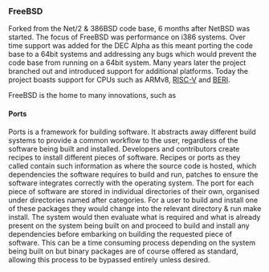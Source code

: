 ### FreeBSD
Forked from the Net/2 & 386BSD code base, 6 months after NetBSD was started.
The focus of FreeBSD was performance on i386 systems. Over time support was
added for the DEC Alpha as this meant porting the code base to a 64bit systems
and addressing any bugs which would prevent the code base from running on a
64bit system. Many years later the project branched out and introduced support
for additional platforms. Today the project boasts support for CPUs such as
ARMv8, [RISC-V](http://riscv.org/) and
[BERI](http://www.cl.cam.ac.uk/research/security/ctsrd/beri/).

FreeBSD is the home to many innovations, such as

#### Ports
Ports is a framework for building software. It abstracts away different build
systems to provide a common workflow to the user, regardless of the software
being built and installed. Developers and contributors create recipes to install
different pieces of software. Recipes or ports as they called contain such
information as where the source code is hosted, which dependencies the software
requires to build and run, patches to ensure the software integrates correctly
with the operating system. The port for each piece of software are stored in
individual directories of their own, organised under directories named after
categories.  For a user to build and install one of these packages they would
change into the relevant directory & run make install.  The system would then
evaluate what is required and what is already present on the system being built
on and proceed to build and install any dependencies before embarking on
building the requested piece of software.  This can be a time consuming process
depending on the system being built on but binary packages are of course offered
as standard, allowing this process to be bypassed entirely unless desired.
